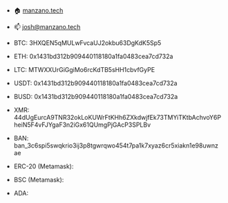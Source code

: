 - 🏠 [manzano.tech](https://www.manzano.tech)
- 📫 josh@manzano.tech

- BTC: 3HXQEN5qMULwFvcaUJ2okbu63DgKdK5Sp5
- ETH: 0x1431bd312b909440118180a1fa0483cea7cd732a
- LTC: MTWXXUrGiGgiMo6rcKdTB5sHH1cbvfGyPE
- USDT: 0x1431bd312b909440118180a1fa0483cea7cd732a
- BUSD: 0x1431bd312b909440118180a1fa0483cea7cd732a
- XMR: 44dUgEurcA9TNR32okLoKUWrFtKHh6ZXkdwjfEk73TMYiTKtbAchvoY6PheiN5F4vFJYgaF3n2iGx61QUmgPjGAcP3SPLBv
- BAN: ban_3c6spi5swqkrio3ij3p8tgwrqwo454t7pa1k7xyaz6cr5xiakn1e98uwnzae

- ERC-20 (Metamask): 
- BSC (Metamask):
- ADA: 

<!--
**joshmanzano/joshmanzano** is a ✨ _special_ ✨ repository because its `README.md` (this file) appears on your GitHub profile.

Here are some ideas to get you started:

- 🔭 I’m currently working on ...
- 🌱 I’m currently learning ...
- 👯 I’m looking to collaborate on ...
- 🤔 I’m looking for help with ...
- 💬 Ask me about ...
- 📫 How to reach me: ...
- 😄 Pronouns: ...
- ⚡ Fun fact: ...
-->

